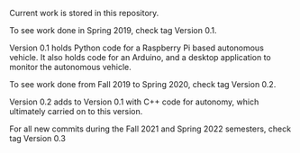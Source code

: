 Current work is stored in this repository. 

To see work done in Spring 2019, check tag Version 0.1. 

Version 0.1 holds Python code for a Raspberry Pi based autonomous vehicle. It also holds code for an Arduino, and a desktop application to monitor the autonomous vehicle. 

To see work done from Fall 2019 to Spring 2020, check tag Version 0.2. 

Version 0.2 adds to Version 0.1 with C++ code for autonomy, which ultimately carried on to this version. 

For all new commits during the Fall 2021 and Spring 2022 semesters, check tag Version 0.3
